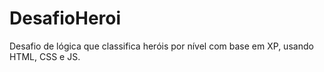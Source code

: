 # DesafioHeroi
Desafio de lógica que classifica heróis por nível com base em XP, usando HTML, CSS e JS.
